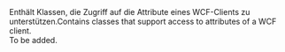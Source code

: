 <Namespace Name="Microsoft.ServiceFabric.Services.Communication.Wcf.Client">
  <Docs>
    <summary><span data-ttu-id="eac03-101">Enthält Klassen, die Zugriff auf die Attribute eines WCF-Clients zu unterstützen.</span><span class="sxs-lookup"><span data-stu-id="eac03-101">Contains classes that support access to attributes of a WCF client.</span></span></summary> 
    <remarks>To be added.</remarks>
  </Docs>
</Namespace>

